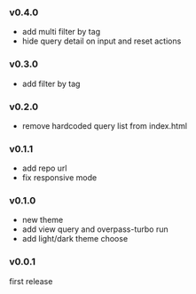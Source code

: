 ### v0.4.0
- add multi filter by tag
- hide query detail on input and reset actions

### v0.3.0
- add filter by tag

### v0.2.0
- remove hardcoded query list from index.html

### v0.1.1
- add repo url
- fix responsive mode

### v0.1.0
- new theme
- add view query and overpass-turbo run
- add light/dark theme choose

### v0.0.1
first release
